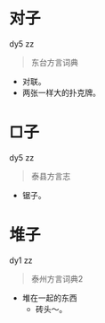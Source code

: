 # 对子
dy5 zz
> 东台方言词典
- 对联。
- 两张一样大的扑克牌。

# □子
dy5 zz
> 泰县方言志
- 锯子。

# 堆子
dy1 zz
> 泰州方言词典2
- 堆在一起的东西
  - 砖头～。
